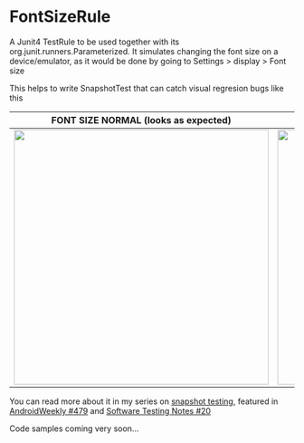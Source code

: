 # FontSizeRule
A Junit4 TestRule to be used together with its org.junit.runners.Parameterized. It simulates changing the font size on a device/emulator, as it would be done by going to Settings > display > Font size

This helps to write SnapshotTest that can catch visual regresion bugs like this

| **FONT SIZE NORMAL (looks as expected)**   |      **FONT SIZE HUGE (broken)**      |
|----------|:-------------:|
| <img src="https://user-images.githubusercontent.com/6097181/129961748-5daa42a2-8801-4b26-832a-d4191e205bc9.png" width="450"> |  <img src="https://user-images.githubusercontent.com/6097181/129962082-f2ff110f-6500-4a02-8765-7f70a7b8ee61.png" width="450"> |


You can read more about it in my series on [snapshot testing](https://sergiosastre.hashnode.dev/an-introduction-to-snapshot-testing-on-android-in-2021), featured in [AndroidWeekly #479](https://androidweekly.net/issues/issue-479) and [Software Testing Notes #20](https://softwaretestingnotes.substack.com/p/issue-20-software-testing-notes)

Code samples coming very soon...
